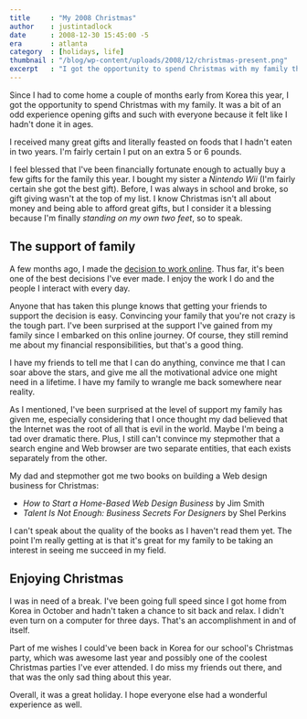 ```yaml
---
title     : "My 2008 Christmas"
author    : justintadlock
date      : 2008-12-30 15:45:00 -5
era       : atlanta
category  : [holidays, life]
thumbnail : "/blog/wp-content/uploads/2008/12/christmas-present.png"
excerpt   : "I got the opportunity to spend Christmas with my family this year, to relax, eat good food, and just enjoy the holidays.  I received two surprising gifts that show my family's support."
---
```


Since I had to come home a couple of months early from Korea this year, I got the opportunity to spend Christmas with my family.  It was a bit of an odd experience opening gifts and such with everyone  because it felt like I hadn't done it in ages.

I received many great gifts and literally feasted on foods that I hadn't eaten in two years.  I'm fairly certain I put on an extra 5 or 6 pounds.

I feel blessed that I've been financially fortunate enough to actually buy a few gifts for the family this year.  I bought my sister a <em>Nintendo Wii</em> (I'm fairly certain she got the best gift).  Before, I was always in school and broke, so gift giving wasn't at the top of my list.  I know Christmas isn't all about money and being able to afford great gifts, but I consider it a blessing because I'm finally <em>standing on my own two feet</em>, so to speak.

<!--more-->

<h2>The support of family</h2>

A few months ago, I made the <a href="http://justintadlock.com/archives/2008/09/30/revealing-my-secret-plan" title="Revealing my secret plan">decision to work online</a>.  Thus far, it's been one of the best decisions I've ever made.  I enjoy the work I do and the people I interact with every day.

Anyone that has taken this plunge knows that getting your friends to support the decision is easy.  Convincing your family that you're not crazy is the tough part.  I've been surprised at the support I've gained from my family since I embarked on this online journey.  Of course, they still remind me about my financial responsibilities, but that's a good thing.

I have my friends to tell me that I can do anything, convince me that I can soar above the stars, and give me all the motivational advice one might need in a lifetime.  I have my family to wrangle me back somewhere near reality.

As I mentioned, I've been surprised at the level of support my family has given me, especially considering that I once thought my dad believed that the Internet was the root of all that is evil in the world.  Maybe I'm being a tad over dramatic there.  Plus, I still can't convince my stepmother that a search engine and Web browser are two separate entities, that each exists separately from the other.

My dad and stepmother got me two books on building a Web design business for Christmas:

<ul>
<li><em>How to Start a Home-Based Web Design Business</em> by Jim Smith</li>
<li><em>Talent Is Not Enough: Business Secrets For Designers</em> by Shel Perkins</li>
</ul>

I can't speak about the quality of the books as I haven't read them yet.  The point I'm really getting at is that it's great for my family to be taking an interest in seeing me succeed in my field.

<h2>Enjoying Christmas</h2>

I was in need of a break.  I've been going full speed since I got home from Korea in October and hadn't taken a chance to sit back and relax.  I didn't even turn on a computer for three days.  That's an accomplishment in and of itself.

Part of me wishes I could've been back in Korea for our school's Christmas party, which was awesome last year and possibly one of the coolest Christmas parties I've ever attended.  I do miss my friends out there, and that was the only sad thing about this year.

Overall, it was a great holiday.  I hope everyone else had a wonderful experience as well.
